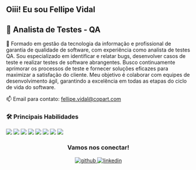   <H2>Oiii! Eu sou Fellipe Vidal</H2>

<h2> 🔭  Analista de Testes  - QA  </h2>

🚀 Formado em gestão da tecnologia da informação e profissional de garantia de qualidade de software, com experiência como analista de testes QA. Sou especializado em identificar e relatar bugs, desenvolver casos de teste e realizar testes de software abrangentes. Busco continuamente aprimorar os processos de teste e fornecer soluções eficazes para maximizar a satisfação do cliente. Meu objetivo é colaborar com equipes de desenvolvimento ágil, garantindo a excelência em todas as etapas do ciclo de vida do software.

📫  Email para contato: fellipe.vidal@copart.com


 <h3> 🛠️ Principais Habilidades</h3>
 
<div align="center"></div>


<div>
  <img src=https://img.shields.io/badge/Eclipse-2C2255?style=for-the-badge&logo=eclipse&logoColor=white>
  <img src=https://img.shields.io/badge/Java-ED8B00?style=for-the-badge&logo=java&logoColor=white>
  <img src=https://img.shields.io/badge/Selenium-43B02A?style=for-the-badge&logo=Selenium&logoColor=white>
  <img src =https://img.shields.io/badge/Junit5-25A162?style=for-the-badge&logo=junit5&logoColor=white>
  <img src =https://img.shields.io/badge/Cucumber-43B02A?style=for-the-badge&logo=cucumber&logoColor=white
  <img src=https://img.shields.io/badge/Postman-FF6C37?style=for-the-badge&logo=Postman&logoColor=white>
  <img src=https://img.shields.io/badge/Jira-0052CC?style=for-the-badge&logo=Jira&logoColor=white>
  <img src =https://img.shields.io/badge/MySQL-005C84?style=for-the-badge&logo=mysql&logoColor=white>
  <img src= https://img.shields.io/badge/Azure_DevOps-0078D7?style=for-the-badge&logo=azure-devops&logoColor=white>
 </div>



<div align="center">
  <h3>Vamos nos conectar!</h3>
<a href="https://github.com/fellipevidal" target="_blank">
<img src=https://img.shields.io/badge/github-%2324292e.svg?&style=for-the-badge&logo=github&logoColor=white alt=github style="margin-bottom: 5px;" />
</a>

<a href="https://www.linkedin.com/in/fellipe-vidal/" target="_blank">
<img src=https://img.shields.io/badge/linkedin-%231E77B5.svg?&style=for-the-badge&logo=linkedin&logoColor=white alt=linkedin style="margin-bottom: 5px;" />
</a>
</div>  
 

